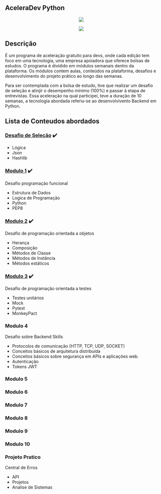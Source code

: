## AceleraDev Python

<p align="center">
<img src="https://lh3.googleusercontent.com/pw/ACtC-3dpU8NZHmryTkKQ7rNWWwdBXzdwYTuT2iZwNnCkUSaJuSbsGBxcaqaGqeieAt3obUqHKD8yswIUX5_jYXsgO4_ecwI-TuaSMmXqm1NVynkna3ET-7abocE6sEqCNfBUjIFqyMsI7dA2tPChtvDAKzM=w279-h142-no?authuser=3"/>
</p>

<p align="center">
<img src="https://img.shields.io/static/v1?label=Status&message=Em_andamento&color=purple&style=for-the-badge"/>
</p>

## Descrição
É um programa de aceleração gratuito para devs, onde cada edição tem foco em uma tecnologia, 
uma empresa apoiadora que oferece bolsas de estudos. O programa é dividido em módulos semanais dentro da plataforma. 
Os módulos contem aulas, conteúdos na plataforma, desafios e desenvolvimento do projeto prático ao longo das semanas.

Para ser contemplada com a bolsa de estudo, tive que realizar um desafio de seleção e atinjir o desempenho mínimo 
(100%) e passar à etapa de entrevistas. Essa aceleração na qual participei, teve a duração de 10 semanas,
a tecnologia abordada referiu-se ao desenvolvivento Backend em Python.

## Lista de Conteudos abordados

### [Desafio de Seleção](https://github.com/elladarte/AceleraDev_Python_Codenation/tree/master/Desafio%20de%20Sele%C3%A7%C3%A3o) :heavy_check_mark:
- Lógica
- Json
- Hashlib
### [Modulo 1](https://github.com/elladarte/AceleraDev_Python_Codenation/tree/master/Modulo%201) :heavy_check_mark:
Desafio programação funcional
- Estrutura de Dados
- Logica de Programação
- Python
- PEP8
### [Modulo 2](https://github.com/elladarte/AceleraDev_Python_Codenation/tree/master/Modulo%202) :heavy_check_mark:
Desafio de programação orientada a objetos 
- Herança
- Composição
- Métodos de Classe
- Métodos de Instância
- Métodos estáticos
### [Modulo 3](https://github.com/elladarte/AceleraDev_Python_Codenation/tree/master/Modulo%203) :heavy_check_mark:
Desafio de programação orientada a testes
- Testes unitários
- Mock
- Pytest
- MonkeyPact
### Modulo 4
Desafio sobre Backend Skills
- Protocolos de comunicação (HTTP, TCP, UDP, SOCKET)
- Conceitos básicos de arquitetura distribuída
- Conceitos básicos sobre segurança em APIs e aplicações web.
- Autenticação
- Tokens JWT
### Modulo 5
### Modulo 6
### Modulo 7
### Modulo 8
### Modulo 9
### Modulo 10
### Projeto Pratico
Central de Erros
- API
- Projetos
- Analise de Sistemas
